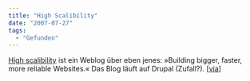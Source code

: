 ```yaml
---
title: "High Scalibility"
date: "2007-07-27"
tags:
  - "Gefunden"
---
```


[High scalibility](http://highscalability.com/) ist ein Weblog über eben jenes: »Building bigger, faster, more reliable Websites.« Das Blog läuft auf Drupal (Zufall?). \[[via](http://www.iamcal.com/linklog/1185468883/)\]


